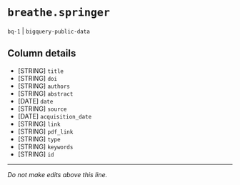 # `breathe.springer`
`bq-1` | `bigquery-public-data`

## Column details
* [STRING]    `title`
* [STRING]    `doi`
* [STRING]    `authors`
* [STRING]    `abstract`
* [DATE]      `date`
* [STRING]    `source`
* [DATE]      `acquisition_date`
* [STRING]    `link`
* [STRING]    `pdf_link`
* [STRING]    `type`
* [STRING]    `keywords`
* [STRING]    `id`

-------------------------------------------------------------------------------
*Do not make edits above this line.*
